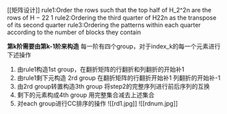 [[矩阵设计]]
rule1:Order the rows such that the top half of H_2^2n are the rows of H − 22 1
rule2:Ordering the third quarter of H22n as the transpose of its second quarter
rule3:Ordering the patterns within each quarter according to the number of blocks they contain

**第k阶需要由第k-1阶来构造**
每一阶有四个group，对于index_k的每一个元素进行下述操作
1. 由rule1构造1st group，在翻折矩阵的行翻折和列翻折的开始补1
2. 由rule1剩下元构造 2rd group  在翻折矩阵的行翻折开始补1 列翻折的开始补-1 
3. 由2rd group转置构造3th group  将step2的完整序列进行前后序列的互换
4. 剩下的元素构成4th group 用完整集合减去上述集合
5. 对each group进行CC排序的操作
 ![[rd1.jpg]]
 ![[rdnum.jpg]]